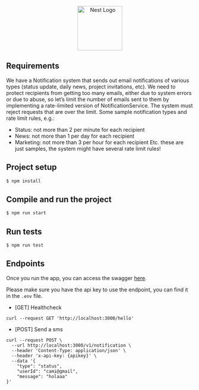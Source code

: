 <p align="center">
  <a href="http://nestjs.com/" target="blank"><img src="https://nestjs.com/img/logo-small.svg" width="120" alt="Nest Logo" /></a>
</p>

[circleci-image]: https://img.shields.io/circleci/build/github/nestjs/nest/master?token=abc123def456
[circleci-url]: https://circleci.com/gh/nestjs/nest

## Requirements

We have a Notification system that sends out email notifications of various types (status update, daily news, project invitations, etc). 
We need to protect recipients from getting too many emails, either due to system errors or due to abuse, so let’s limit the number of emails sent to them by implementing a rate-limited version of NotificationService.
The system must reject requests that are over the limit.
Some sample notification types and rate limit rules, e.g.:
- Status: not more than 2 per minute for each recipient
- News: not more than 1 per day for each recipient
- Marketing: not more than 3 per hour for each recipient
Etc. these are just samples, the system might have several rate limit rules!

## Project setup

```bash
$ npm install
```

## Compile and run the project

```bash
$ npm run start
```

## Run tests

```bash
$ npm run test
```

## Endpoints

Once you run the app, you can access the swagger [here](http://localhost:3000/api/).

Please make sure you have the api key to use the endpoint, you can find it in the `.env` file.


- [GET] Healthcheck
```
curl --request GET 'http://localhost:3000/hello'
```

- [POST] Send a sms
```
curl --request POST \
  --url http://localhost:3000/v1/notification \
  --header 'Content-Type: application/json' \
  --header 'x-api-key: {apikey}' \
  --data '{
	"type": "status",
	"userId": "cami@gmail",
	"message": "holaaa"
}'
```